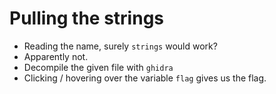 # Pulling the strings

* Reading the name, surely ```strings``` would work?
* Apparently not. 
* Decompile the given file with ```ghidra```
* Clicking / hovering over the variable ```flag``` gives us the flag. 

